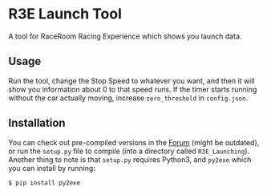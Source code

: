 # R3E Launch Tool
A tool for RaceRoom Racing Experience which shows you launch data.

## Usage
Run the tool, change the Stop Speed to whatever you want, and then it will show you information about 0 to that speed runs.
If the timer starts running without the car actually moving, increase `zero_threshold` in `config.json`.

## Installation
You can check out pre-compiled versions in the [Forum] (might be outdated),
or run the `setup.py` file to compile (into a directory called `R3E_Launching`).
Another thing to note is that `setup.py` requires Python3, and `py2exe` which you can install by running:
```sh
$ pip install py2exe
```



[Forum]:(https://forum.sector3studios.com/index.php?threads/launching-timer.17986/#post-233043)